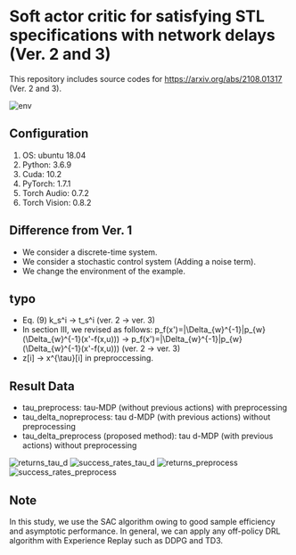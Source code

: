 # Soft actor critic for satisfying STL specifications with network delays (Ver. 2 and 3)

This repository includes source codes for https://arxiv.org/abs/2108.01317 (Ver. 2 and 3). 

![env](https://user-images.githubusercontent.com/68591842/156919636-ff35054a-57af-4478-b623-e5e2e5fa78f6.gif)

## Configuration
1. OS: ubuntu 18.04
2. Python: 3.6.9
3. Cuda: 10.2
4. PyTorch: 1.7.1
5. Torch Audio: 0.7.2
6. Torch Vision: 0.8.2

## Difference from Ver. 1
- We consider a discrete-time system.
- We consider a stochastic control system (Adding a noise term).
- We change the environment of the example.

## typo
- Eq. (9) k_s^i -> t_s^i (ver. 2 -> ver. 3)
- In section III, we revised as follows: p_f(x')=|\Delta_{w}^{-1}|p_{w}(\Delta_{w}^{-1}(x'-f(x,u))) -> p_f(x')=|\Delta_{w}^{-1}|p_{w}(\Delta_{w}^{-1}(x'-f(x,u))) (ver. 2 -> ver. 3)
- z[i] -> x^{\tau}[i] in preproccessing.

## Result Data
- tau_preprocess: tau-MDP (without previous actions) with preprocessing
- tau_delta_nopreprocess: tau d-MDP (with previous actions) without preprocessing
- tau_delta_preprocess (proposed method): tau d-MDP (with previous actions) without preprocessing

![returns_tau_d](https://user-images.githubusercontent.com/68591842/156919395-1cb3df9c-d8d5-4188-a1f4-85da6dab6f6e.png)
![success_rates_tau_d](https://user-images.githubusercontent.com/68591842/156919433-1f7e21ed-6ebe-4a2b-a684-f6e653ca256e.png)
![returns_preprocess](https://user-images.githubusercontent.com/68591842/156919461-416a68d2-fcfe-487c-a84a-9f1971092382.png)
![success_rates_preprocess](https://user-images.githubusercontent.com/68591842/156919486-1d0b83ba-aa0c-45bd-bb4d-5ec1bb7c4352.png)

## Note
In this study, we use the SAC algorithm owing to good sample efficiency and asymptotic performance. In general, we can apply any off-policy DRL algorithm with Experience Replay such as DDPG and TD3.  
